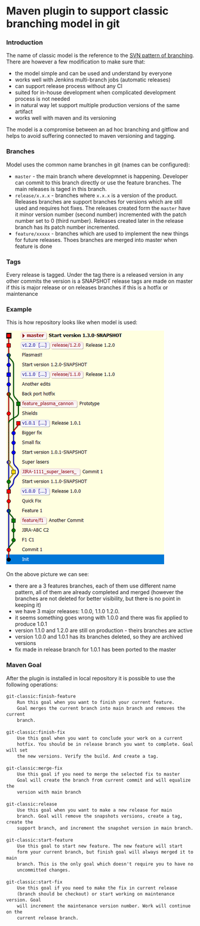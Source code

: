 # Maven plugin to support classic branching model in git

### Introduction

The name of classic model is the reference to the [SVN pattern of branching](http://svnbook.red-bean.com/en/1.7/svn.branchmerge.commonpatterns.html). There are however a few modification to make sure that:

- the model simple and can be used and understand by everyone
- works well with Jenkins multi-branch jobs (automatic releases)
- can support release process without any CI
- suited for in-house development when complicated development process is not needed
- in natural way let support multiple production versions of the same artifact
- works well with maven and its versioning

The model is a compromise between an ad hoc branching and gitflow and helps to avoid suffering connected to maven versioning and tagging.

### Branches

Model uses the common name branches in git (names can be configured):
- `master` - the main branch where developmnet is happening. Developer can commit to this branch directly or use the feature branches. The main releases is taged in this branch.
- `release/x.x.x` - branches where `x.x.x` is a version of the product. Releases branches are support branches for versions which are still used and requires hot fixes. The releases created form the `master` have it minor version number (second number) incremented with the patch number set to 0 (third number). Releases created later in the release branch has its patch number incremented.
- `feature/xxxxx` - branches which are used to implement the new things for future releases. Thoes branches are merged into master when feature is done

### Tags

Every release is tagged. Under the tag there is a released version in any other commits the version is a SNAPSHOT
release tags are made on master if this is major release or on releases branches if this is a hotfix or maintenance

### Example

This is how repository looks like when model is used:

![overview](img/overview.png)

On the above picture we can see:

- there are a 3 features branches, each of them use different name pattern, all of them are already completed and merged (however the branches are not deleted for better visibility, but there is no point in keeping it)
- we have 3 major releases: 1.0.0, 1.1.0 1.2.0.
- it seems something goes wrong with 1.0.0 and there was fix applied to produce 1.0.1
- version 1.1.0 and 1.2.0 are still on production - theirs branches are active
- version 1.0.0 and 1.0.1 has its branches deleted, so they are archived versions
- fix made in release branch for 1.0.1 has been ported to the master

### Maven Goal

After the plugin is installed in local repository it is possible to use the following operations:

    git-classic:finish-feature
        Run this goal when you want to finish your current feature.
        Goal merges the current branch into main branch and removes the current
        branch.

    git-classic:finish-fix
        Use this goal when you want to conclude your work on a current
        hotfix. You should be in release branch you want to complete. Goal will set
        the new versions. Verify the build. And create a tag.

    git-classic:merge-fix
        Use this goal if you need to merge the selected fix to master
        Goal will create the branch from current commit and will equalize the
        version with main branch

    git-classic:release
        Use this goal when you want to make a new release for main
        branch. Goal will remove the snapshots versions, create a tag, create the
        support branch, and increment the snapshot version in main branch.

    git-classic:start-feature
        Use this goal to start new feature. The new feature will start
        form your current branch, but finish goal will always merged it to main
        branch. This is the only goal which doesn't require you to have no
        uncommitted changes.

    git-classic:start-fix
        Use this goal if you need to make the fix in current release
        (branch should be checkout) or start working on maintenance version. Goal
        will increment the maintenance version number. Work will continue on the
        current release branch.

